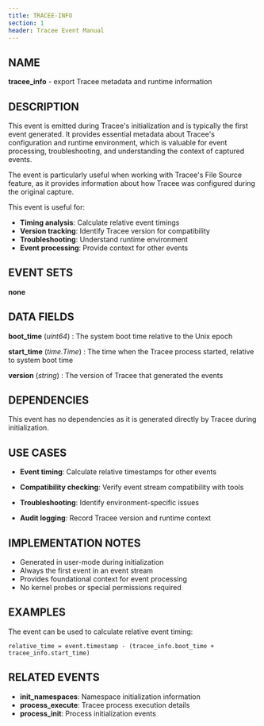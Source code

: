 ```yaml
---
title: TRACEE-INFO
section: 1
header: Tracee Event Manual
---
```


## NAME

**tracee_info** - export Tracee metadata and runtime information

## DESCRIPTION

This event is emitted during Tracee's initialization and is typically the first event generated. It provides essential metadata about Tracee's configuration and runtime environment, which is valuable for event processing, troubleshooting, and understanding the context of captured events.

The event is particularly useful when working with Tracee's File Source feature, as it provides information about how Tracee was configured during the original capture.

This event is useful for:

- **Timing analysis**: Calculate relative event timings
- **Version tracking**: Identify Tracee version for compatibility
- **Troubleshooting**: Understand runtime environment
- **Event processing**: Provide context for other events

## EVENT SETS

**none**

## DATA FIELDS

**boot_time** (*uint64*)
: The system boot time relative to the Unix epoch

**start_time** (*time.Time*)
: The time when the Tracee process started, relative to system boot time

**version** (*string*)
: The version of Tracee that generated the events

## DEPENDENCIES

This event has no dependencies as it is generated directly by Tracee during initialization.

## USE CASES

- **Event timing**: Calculate relative timestamps for other events

- **Compatibility checking**: Verify event stream compatibility with tools

- **Troubleshooting**: Identify environment-specific issues

- **Audit logging**: Record Tracee version and runtime context

## IMPLEMENTATION NOTES

- Generated in user-mode during initialization
- Always the first event in an event stream
- Provides foundational context for event processing
- No kernel probes or special permissions required

## EXAMPLES

The event can be used to calculate relative event timing:
```
relative_time = event.timestamp - (tracee_info.boot_time + tracee_info.start_time)
```

## RELATED EVENTS

- **init_namespaces**: Namespace initialization information
- **process_execute**: Tracee process execution details
- **process_init**: Process initialization events
